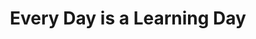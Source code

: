 <h1 align="center">Every Day is a Learning Day</h1>


<!--
**MarialiceH/MarialiceH** is a ✨ _special_ ✨ repository because its `README.md` (this file) appears on your GitHub profile.

